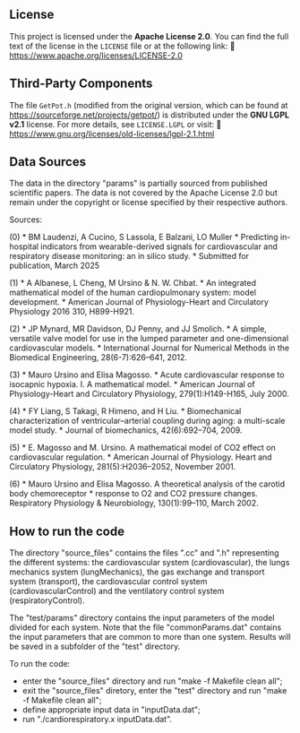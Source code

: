 ## License
This project is licensed under the **Apache License 2.0**. 
You can find the full text of the license in the `LICENSE` file or at the following link: 
🔗 https://www.apache.org/licenses/LICENSE-2.0 

## Third-Party Components
The file `GetPot.h` (modified from the original version, which can be found at https://sourceforge.net/projects/getpot/) is distributed under the **GNU LGPL v2.1** license. 
For more details, see `LICENSE.LGPL` or visit: 
🔗 https://www.gnu.org/licenses/old-licenses/lgpl-2.1.html

## Data Sources
The data in the directory "params" is partially sourced from published scientific papers. The data is not covered by the Apache License 2.0 but remain under the copyright or license specified by their respective authors.

Sources:

(0) * BM Laudenzi, A Cucino, S Lassola, E Balzani, LO Muller
    * Predicting in-hospital indicators from wearable-derived signals for cardiovascular and respiratory disease monitoring: an in silico study.
    * Submitted for publication, March 2025

(1) * A Albanese, L Cheng, M Ursino & N. W. Chbat.
    * An integrated mathematical model of the human cardiopulmonary system: model development.
    * American Journal of Physiology-Heart and Circulatory Physiology 2016 310, H899-H921. 

(2) * JP Mynard, MR Davidson, DJ Penny, and JJ Smolich. 
    * A simple, versatile valve model for use in the lumped parameter and one-dimensional cardiovascular models. 
    * International Journal for Numerical Methods in the Biomedical Engineering, 28(6-7):626–641, 2012. 

(3) * Mauro Ursino and Elisa Magosso. 
    * Acute cardiovascular response to isocapnic hypoxia. I. A mathematical model. 
    * American Journal of Physiology-Heart and Circulatory Physiology, 279(1):H149-H165, July 2000. 

(4) * FY Liang, S Takagi, R Himeno, and H Liu. 
    * Biomechanical characterization of ventricular–arterial coupling during aging: a multi-scale model study. 
    * Journal of biomechanics, 42(6):692–704, 2009. 

(5) * E. Magosso and M. Ursino. A mathematical model of CO2 effect on cardiovascular regulation.
    *   American Journal of Physiology. Heart and Circulatory Physiology, 281(5):H2036–2052, November 2001.
 
(6) * Mauro Ursino and Elisa Magosso. A theoretical analysis of the carotid body chemoreceptor
    *    response to O2 and CO2 pressure changes. Respiratory Physiology & Neurobiology, 130(1):99–110, March 2002.

## How to run the code

The directory "source_files" contains the files ".cc" and ".h" representing the different systems: the cardiovascular system (cardiovascular), the lungs mechanics system (lungMechanics), the gas exchange and transport system (transport), the cardiovascular control system (cardiovascularControl) and the ventilatory control system (respiratoryControl). 

The "test/params" directory contains the input parameters of the model divided for each system. Note that the file "commonParams.dat" contains the input parameters that are common to more than one system. Results will be saved in a subfolder of the "test" directory. 

To run the code:
- enter the "source_files" directory and run "make -f Makefile clean all";
- exit the "source_files" diretory, enter the "test" directory and run "make -f Makefile clean all";
- define appropriate input data in "inputData.dat";
- run "./cardiorespiratory.x inputData.dat".



